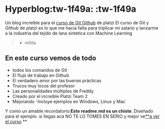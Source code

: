 # Hyperblog:tw-1f49a: :tw-1f49a

Un blog increíble para el [curso de Git Github](http:/<https://platzi.com/cursos/git-github/> "curso de Git Github ") de platzi
El curso de Git y Github de platzi es lo que me hacia falta para triplicar mi salario y lanzarme a la industria del tejido de lana sintetica con Machine Learning
>
> - niñita

## En este curso vemos de todo

- todos los comandos de Git
- El flujo de trabajo en Github
- El verdadero amor por las buenas prácticas
- Trucos muy locos del profesor
- Las personalidades múltiples de Freddy
- Creado por el increible Platzi Team 2
- Mejorando 
-Incluye ejemplos en Windows, Linux y Mac


Y como un amable recordatorio:**Este readme.md es un chiste**. Diseñado  para el ejemplo. si llegas acá NO TE LO TOMES EN SERIO y mejor ve[**a ver el curso](http:/<https://platzi.com/cursos/git-github/> "a ver el curso") **
